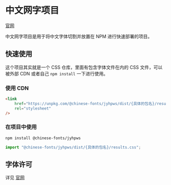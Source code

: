# 中文网字项目

[官网](https://chinese-font.netlify.app)

中文网字项目是用于将中文字体切割并放置在 NPM 进行快速部署的项目。

## 快速使用

这个项目其实就是一个 CSS 仓库，里面有包含字体文件在内的 CSS 文件，可以被外部 CDN 或者自己 `npm install` 一下进行使用。

### 使用 CDN

```html
<link
    href="https://unpkg.com/@chinese-fonts/jyhpws/dist/{具体的包名}/results.css"
    rel="stylesheet"
/>
```

### 在项目中使用

```sh
npm install @chinese-fonts/jyhpws
```

```ts
import "@chinese-fonts/jyhpws/dist/{具体的包名}/results.css";
```

## 字体许可

详见 [官网](https://chinese-font.netlify.app/fonts/jyhpws)
